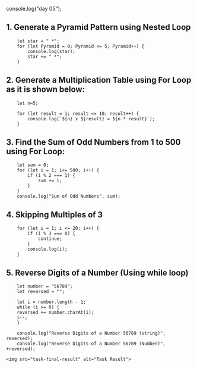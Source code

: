 console.log("day 05");
## 1. Generate a Pyramid Pattern using Nested Loop

        let star = " *";
        for (let Pyramid = 0; Pyramid <= 5; Pyramid++) {
            console.log(star);
            star += " *";
        }




## 2. Generate a Multiplication Table using For Loop as it is shown below:


        let n=5;

        for (let result = 1; result <= 10; result++) {
            console.log(`${n} x ${result} = ${n * result}`);
        }


## 3. Find the Sum of Odd Numbers from 1 to 500 using For Loop:


        let sum = 0;
        for (let i = 1; i<= 500; i++) {
            if (i % 2 === 1) {
                sum += i;
            }
        }
        console.log("Sum of Odd Numbers", sum);

## 4. Skipping Multiples of 3

        for (let i = 1; i <= 20; i++) {
            if (i % 3 === 0) {
                continue;
            }
            console.log(i); 
        }



## 5. Reverse Digits of a Number (Using while loop)


        let number = "56789";
        let reversed = "";

        let i = number.length - 1;
        while (i >= 0) {
        reversed += number.charAt(i);
        i--;
        }

        console.log("Reverse Digits of a Number 56789 (string)", reversed);           
        console.log("Reverse Digits of a Number 56789 (Number)", +reversed);

    <img src="task-final-result" alt="Task Result">